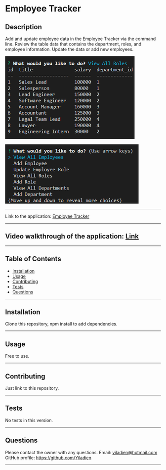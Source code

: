 # Employee Tracker

## Description

Add and update employee data in the Employee Tracker via the command line. Review the table data that contains the department, roles, and employee information. Update the data or add new employees.

![Image of table data via command-line](./assets/img/img1.png)

![Image of table data via command-line](./assets/img/img2.png)

---

Link to the application:
[Employee Tracker](https://github.com/Yiladien/employee-tracker)

---

## Video walkthrough of the application: [Link](https://drive.google.com/file/d/1c_hMmYTKsF8cxVbnGzR4jG6hKbewf9kH/view)

---

## Table of Contents

- [Installation](#installation)
- [Usage](#usage)
- [Contributing](#contributing)
- [Tests](#tests)
- [Questions](#questions)

---

## Installation

Clone this repository, npm install to add dependencies.

---

## Usage

Free to use.

---

## Contributing

Just link to this repository.

---

## Tests

No tests in this version.

---

## Questions

Please contact the owner with any questions.
Email: yiladien@hotmail.com
GitHub profile: https://github.com/Yiladien

---
